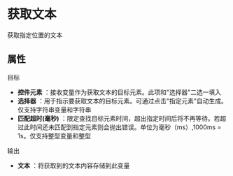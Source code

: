 # 获取文本

获取指定位置的文本

## 属性

目标

- **控件元素** ：接收变量作为获取文本的目标元素。此项和&quot;选择器&quot;二选一填入
- **选择器** ：用于指示要获取文本的目标元素。可通过点击&quot;指定元素&quot;自动生成。仅支持字符串变量和字符串
- **匹配超时(毫秒)** ：限定查找目标元素时间，超出指定时间后将不再等待。若超过此时间还未匹配到指定元素则会抛出错误。单位为毫秒（ms）,1000ms = 1s。仅支持整型变量和整型

输出

- **文本** ：将获取到的文本内容存储到此变量
